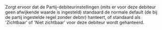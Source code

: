 Zorgt ervoor dat de Partij-debiteurinstellingen (mits er voor deze debiteur geen afwijkende waarde is ingesteld) standaard de normale default (de bij de partij ingestelde regel zonder debnr) hanteert, of standaard als 'Zichtbaar' of 'Niet zichtbaar' voor deze debiteur wordt gehanteerd.